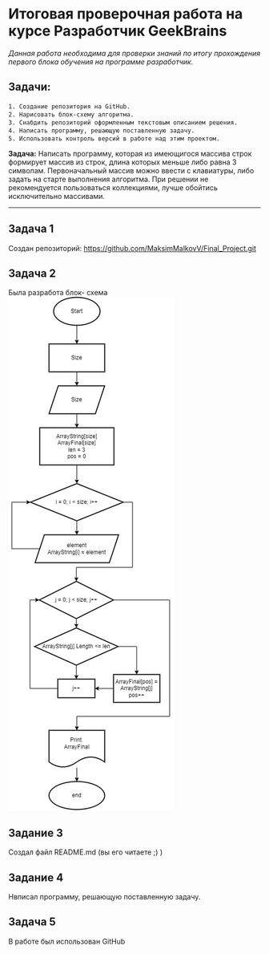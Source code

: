 # **Итоговая проверочная работа на курсе Разработчик GeekBrains**

*Данная работа необходима для проверки знаний по итогу прохождения первого блока обучения на программе разработчик.*

## **Задачи:**
    1. Создание репозитория на GitHub.
    2. Нарисовать блок-схему алгоритма.
    3. Снабдить репозиторий оформленным текстовым описанием решения.
    4. Написать программу, решающую поставленную задачу.
    5. Использовать контроль версий в работе над этим проектом.


**Задача:** Написать программу, которая из имеющигося массива строк формирует массив из строк, длина которых меньше либо равна 3 символам. Первоначальный массив можно ввести с клавиатуры, либо задать на старте выполнения алгоритма. При решении не рекомендуется пользоваться коллекциями, лучше обойтись исключительно массивами.  

____

## Задача 1
Создан репозиторий: https://github.com/MaksimMalkovV/Final_Project.git

## Задача 2
Была разработа блок- схема
![PIc](Algoritm.jpg)

## Задание 3 
Создал файл README.md (вы его читаете ;) )

## Задание 4 
Нвписал программу, решающую поставленную задачу.

## Задача 5
В работе был использован GitHub

